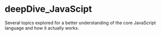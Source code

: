 # deepDive_JavaScipt

Several topics explored for a better understanding of the core JavaScript language and how
it actually works.
